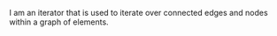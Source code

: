I am an iterator that is used to iterate over connected edges and nodes within a graph of elements.

